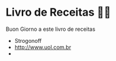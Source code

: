 # Livro de Receitas :man_cook:

Buon Giorno a este livro de receitas



- Strogonoff <receitas>
- <http://www.uol.com.br>
- 
